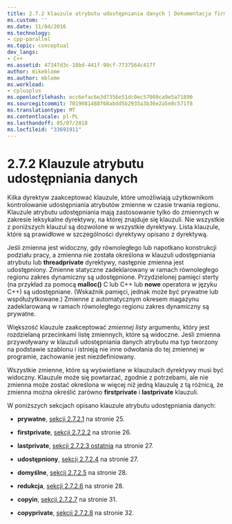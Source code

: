 ```yaml
---
title: 2.7.2 klauzule atrybutu udostępniania danych | Dokumentacja firmy Microsoft
ms.custom: ''
ms.date: 11/04/2016
ms.technology:
- cpp-parallel
ms.topic: conceptual
dev_langs:
- C++
ms.assetid: 47347d3c-18bd-441f-99cf-7737564c417f
author: mikeblome
ms.author: mblome
ms.workload:
- cplusplus
ms.openlocfilehash: ecc6efac6e3d7356e51dc0ec57009ca9e5a71890
ms.sourcegitcommit: 7019081488f68abdd5b2935a3b36e2a5e8c571f8
ms.translationtype: MT
ms.contentlocale: pl-PL
ms.lasthandoff: 05/07/2018
ms.locfileid: "33691911"
---
```

# <a name="272-data-sharing-attribute-clauses"></a>2.7.2 Klauzule atrybutu udostępniania danych
Kilka dyrektyw zaakceptować klauzule, które umożliwiają użytkownikom kontrolowanie udostępniania atrybutów zmienne w czasie trwania regionu. Klauzule atrybutu udostępniania mają zastosowanie tylko do zmiennych w zakresie leksykalne dyrektywy, na której znajduje się klauzuli. Nie wszystkie z poniższych klauzul są dozwolone w wszystkie dyrektywy. Lista klauzule, które są prawidłowe w szczególności dyrektywy opisano z dyrektywą.  
  
 Jeśli zmienna jest widoczny, gdy równoległego lub napotkano konstrukcji podziału pracy, a zmienna nie została określona w klauzuli udostępniania atrybutu lub **threadprivate** dyrektywy, następnie zmienna jest udostępniony. Zmienne statyczne zadeklarowany w ramach równoległego regionu zakres dynamiczny są udostępnione. Przydzielonej pamięci sterty (na przykład za pomocą **malloc()** C lub C++ lub **nowe** operatora w języku C++) są udostępniane. (Wskaźnik pamięci, jednak może być prywatne lub współużytkowane.) Zmienne z automatycznym okresem magazynu zadeklarowaną w ramach równoległego regionu zakres dynamiczny są prywatne.  
  
 Większość klauzule zaakceptować *zmiennej listy* argumentu, który jest rozdzielaną przecinkami listę zmiennych, które są widoczne. Jeśli zmienna przywoływany w klauzuli udostępniania danych atrybutu ma typ tworzony na podstawie szablonu i istnieją nie inne odwołania do tej zmiennej w programie, zachowanie jest niezdefiniowany.  
  
 Wszystkie zmienne, które są wyświetlane w klauzulach dyrektywy musi być widoczny. Klauzule może się powtarzać, zgodnie z potrzebami, ale nie zmienna może zostać określona w więcej niż jedną klauzulę z tą różnicą, że zmienna można określić zarówno **firstprivate** i **lastprivate** klauzuli.  
  
 W poniższych sekcjach opisano klauzule atrybutu udostępniania danych:  
  
-   **prywatne**, [sekcji 2.7.2.1](../../parallel/openmp/2-7-2-1-private.md) na stronie 25.  
  
-   **firstprivate**, [sekcji 2.7.2.2](../../parallel/openmp/2-7-2-2-firstprivate.md) na stronie 26.  
  
-   **lastprivate**, [sekcji 2.7.2.3 ostatnia](../../parallel/openmp/2-7-2-3-lastprivate.md) na stronie 27.  
  
-   **udostępniony**, [sekcji 2.7.2.4](../../parallel/openmp/2-7-2-4-shared.md) na stronie 27.  
  
-   **domyślne**, [sekcji 2.7.2.5](../../parallel/openmp/2-7-2-5-default.md) na stronie 28.  
  
-   **redukcja**, [sekcji 2.7.2.6](../../parallel/openmp/2-7-2-6-reduction.md) na stronie 28.  
  
-   **copyin**, [sekcji 2.7.2.7](../../parallel/openmp/2-7-2-7-copyin.md) na stronie 31.  
  
-   **copyprivate**, [sekcji 2.7.2.8](../../parallel/openmp/2-7-2-8-copyprivate.md) na stronie 32.